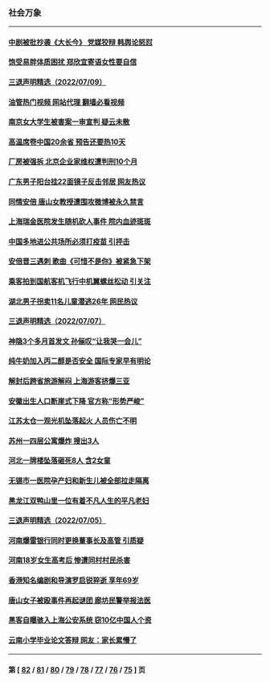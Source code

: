 ### 社会万象
---
#### [中剧被批抄袭《大长今》 党媒狡辩 韩舆论怒怼](../../pages/ncid282/n13777726.md?07110045) 
#### [饱受易胖体质困扰 郑欣宜寄语女性要自信](../../pages/ncid282/n13777322.md?07110045) 
#### [三退声明精选（2022/07/09）](../../pages/ncid282/n13777441.md?07110045) 
#### [油管热门视频 网站代理 翻墙必看视频](http://209.222.30.114:81/youtube.html?07110045)
#### [南京女大学生被害案一审宣判 疑云未散](../../pages/ncid282/n13775782.md?07110045) 
#### [高温席卷中国20余省 预告还要热10天](../../pages/ncid282/n13777059.md?07110045) 
#### [厂房被强拆 北京企业家维权遭判刑10个月](../../pages/ncid282/n13777080.md?07110045) 
#### [广东男子阳台挂22面镜子反击邻居 网友热议](../../pages/ncid282/n13777031.md?07110045) 
#### [同情安倍 唐山女教授遭围攻微博被永久禁言](../../pages/ncid282/n13776964.md?07110045) 
#### [上海瑞金医院发生随机砍人事件 院内血迹斑斑](../../pages/ncid282/n13776979.md?07110045) 
#### [中国多地进公共场所必须打疫苗 引抨击](../../pages/ncid282/n13776384.md?07110045) 
#### [安倍晋三遇刺 歌曲《可惜不是你》被紧急下架](../../pages/ncid282/n13776346.md?07110045) 
#### [乘客拍到国航客机飞行中机翼螺丝松动 引关注](../../pages/ncid282/n13776327.md?07110045) 
#### [湖北男子拐卖11名儿童潜逃26年 网民热议](../../pages/ncid282/n13776304.md?07110045) 
#### [三退声明精选（2022/07/07）](../../pages/ncid282/n13776162.md?07110045) 
#### [神隐3个多月首发文 孙俪叹“让我哭一会儿”](../../pages/ncid282/n13775210.md?07110045) 
#### [纯牛奶加入丙二醇是否安全 国际专家早有明论](../../pages/ncid282/n13774980.md?07110045) 
#### [解封后跨省旅游解闷 上海游客挤爆三亚](../../pages/ncid282/n13774985.md?07110045) 
#### [安徽出生人口断崖式下降 官方称“形势严峻”](../../pages/ncid282/n13775042.md?07110045) 
#### [江苏太仓一观光机坠落起火 人员伤亡不明](../../pages/ncid282/n13774807.md?07110045) 
#### [苏州一四层公寓爆炸 搜出3人](../../pages/ncid282/n13774770.md?07110045) 
#### [河北一牌楼坠落砸死8人 含2女童](../../pages/ncid282/n13774733.md?07110045) 
#### [无锡市一医院孕产妇和新生儿被全部拉走隔离](../../pages/ncid282/n13774701.md?07110045) 
#### [黑龙江双鸭山里一位有着不凡人生的平凡老妇](../../pages/ncid282/n13774224.md?07110045) 
#### [三退声明精选（2022/07/05）](../../pages/ncid282/n13774378.md?07110045) 
#### [河南爆雷银行同时更换董事长及高管 引质疑](../../pages/ncid282/n13773966.md?07110045) 
#### [河南18岁女生高考后 惨遭同村村民杀害](../../pages/ncid282/n13773887.md?07110045) 
#### [香港知名编剧和导演罗启锐猝逝 享年69岁](../../pages/ncid282/n13773515.md?07110045) 
#### [唐山女子被殴事件再起谜团 廊坊民警举报法医](../../pages/ncid282/n13773448.md?07110045) 
#### [黑客自曝骇入上海公安系统 窃10亿中国人个资](../../pages/ncid282/n13773395.md?07110045) 
#### [云南小学毕业论文答辩 网友：家长累懵了](../../pages/ncid282/n13773240.md?07110045) 

---
#### 第 [ [82](./82.md?07110045) / [81](./81.md?07110045) / [80](./80.md?07110045) / [79](./79.md?07110045) / [78](./78.md?07110045) / [77](./77.md?07110045) / [76](./76.md?07110045) / [75](./75.md?07110045) ] 页
